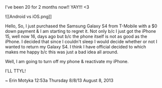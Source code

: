 I've been 20 for 2 months now!! YAY!!! <3

![[Android vs iOS.png]]

Hello,
So, I just purchased the Samsung Galaxy S4 from T-Mobile with a $0 down payment & I am starting to regret it. Not only b/c I just got the iPhone 15, well now 16, days ago but b/c the phone itself is not as good as the iPhone. I decided that since I couldn't sleep I would decide whether or not I wanted to return my Galaxy S4. I think I have official decided to which makes me happy b/c this was just a bad idea all around.

Well, I am going to turn off my phone & reactivate my iPhone.

I'LL TTYL!

~ Erin Motyka
12:53a Thursday
8/8/13
August 8, 2013